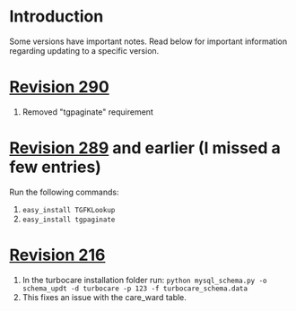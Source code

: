 # Introduction #

Some versions have important notes.  Read below for important information regarding updating to a specific version.

# [Revision 290](https://code.google.com/p/turbocare/source/detail?r=290) #

  1. Removed "tgpaginate" requirement

# [Revision 289](https://code.google.com/p/turbocare/source/detail?r=289) and earlier (I missed a few entries) #

Run the following commands:
  1. `easy_install TGFKLookup`
  1. `easy_install tgpaginate`

# [Revision 216](https://code.google.com/p/turbocare/source/detail?r=216) #

  1. In the turbocare installation folder run: `python mysql_schema.py -o schema_updt -d turbocare -p 123 -f turbocare_schema.data`
  1. This fixes an issue with the care\_ward table.
